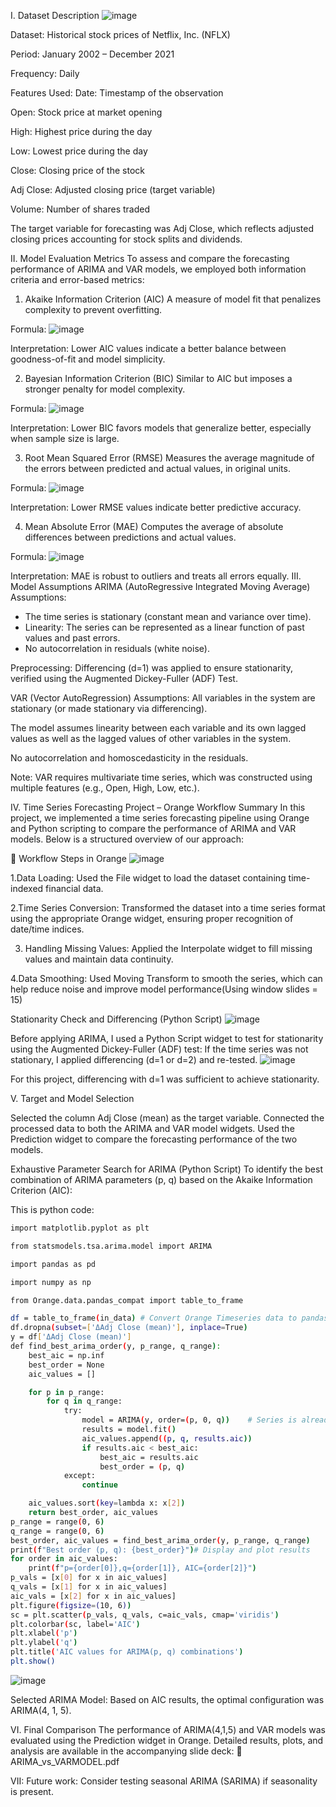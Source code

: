 I. Dataset Description
![image](https://github.com/user-attachments/assets/27db9178-737b-4139-92e8-b0dee2376969)

Dataset: Historical stock prices of Netflix, Inc. (NFLX)

Period: January 2002 – December 2021

Frequency: Daily

Features Used:
Date: Timestamp of the observation

Open: Stock price at market opening

High: Highest price during the day

Low: Lowest price during the day

Close: Closing price of the stock

Adj Close: Adjusted closing price (target variable)

Volume: Number of shares traded

The target variable for forecasting was Adj Close, which reflects adjusted closing prices accounting for stock splits and dividends.

II. Model Evaluation Metrics
To assess and compare the forecasting performance of ARIMA and VAR models, we employed both information criteria and error-based metrics:

1. Akaike Information Criterion (AIC)
A measure of model fit that penalizes complexity to prevent overfitting.

Formula:
![image](https://github.com/user-attachments/assets/d11c877a-2f0e-455b-b01d-bc19388b2ae8)

Interpretation: Lower AIC values indicate a better balance between goodness-of-fit and model simplicity.

2. Bayesian Information Criterion (BIC)
Similar to AIC but imposes a stronger penalty for model complexity.

Formula:
![image](https://github.com/user-attachments/assets/6e8b233d-4145-49d9-ad16-f135c0e652f5)

Interpretation: Lower BIC favors models that generalize better, especially when sample size is large.

3. Root Mean Squared Error (RMSE)
Measures the average magnitude of the errors between predicted and actual values, in original units.

Formula:
![image](https://github.com/user-attachments/assets/2a070ae7-8da6-4361-90aa-d32aa50ed22d)

Interpretation: Lower RMSE values indicate better predictive accuracy.

4. Mean Absolute Error (MAE)
Computes the average of absolute differences between predictions and actual values.

Formula:
![image](https://github.com/user-attachments/assets/7c02e0db-18dd-4f2d-a868-a3db6ece3b8e)


Interpretation: MAE is robust to outliers and treats all errors equally.
III. Model Assumptions
ARIMA (AutoRegressive Integrated Moving Average)
Assumptions:
+ The time series is stationary (constant mean and variance over time).
+ Linearity: The series can be represented as a linear function of past values and past errors.
+ No autocorrelation in residuals (white noise).

Preprocessing:
Differencing (d=1) was applied to ensure stationarity, verified using the Augmented Dickey-Fuller (ADF) Test.

VAR (Vector AutoRegression)
Assumptions:
All variables in the system are stationary (or made stationary via differencing).

The model assumes linearity between each variable and its own lagged values as well as the lagged values of other variables in the system.

No autocorrelation and homoscedasticity in the residuals.

Note: VAR requires multivariate time series, which was constructed using multiple features (e.g., Open, High, Low, etc.).

IV. Time Series Forecasting Project – Orange Workflow Summary
In this project, we implemented a time series forecasting pipeline using Orange and Python scripting to compare the performance of ARIMA and VAR models. Below is a structured overview of our approach:

🔧 Workflow Steps in Orange
![image](https://github.com/user-attachments/assets/ea566c3c-db91-456e-b7aa-0ec6afc60e70)

1.Data Loading: Used the File widget to load the dataset containing time-indexed financial data.

2.Time Series Conversion: Transformed the dataset into a time series format using the appropriate Orange widget, ensuring proper recognition of date/time indices.

3. Handling Missing Values: Applied the Interpolate widget to fill missing values and maintain data continuity.

4.Data Smoothing: Used Moving Transform to smooth the series, which can help reduce noise and improve model performance(Using window slides = 15)

Stationarity Check and Differencing (Python Script)
![image](https://github.com/user-attachments/assets/e7d6a714-53a5-4eb7-82fd-6cef49444ccc)

Before applying ARIMA, I used a Python Script widget to test for stationarity using the Augmented Dickey-Fuller (ADF) test:
If the time series was not stationary, I applied differencing (d=1 or d=2) and re-tested.
![image](https://github.com/user-attachments/assets/af97878c-88cf-455c-8e85-8d95aa81c607)

For this project, differencing with d=1 was sufficient to achieve stationarity.

V. Target and Model Selection

Selected the column Adj Close (mean) as the target variable.
Connected the processed data to both the ARIMA and VAR model widgets.
Used the Prediction widget to compare the forecasting performance of the two models.

Exhaustive Parameter Search for ARIMA (Python Script)
To identify the best combination of ARIMA parameters (p, q) based on the Akaike Information Criterion (AIC):

This is python code: 
```bash
import matplotlib.pyplot as plt  

from statsmodels.tsa.arima.model import ARIMA  

import pandas as pd  

import numpy as np  

from Orange.data.pandas_compat import table_to_frame    

df = table_to_frame(in_data) # Convert Orange Timeseries data to pandas DataFrame  
df.dropna(subset=['ΔAdj Close (mean)'], inplace=True)  
y = df['ΔAdj Close (mean)']  
def find_best_arima_order(y, p_range, q_range):  
    best_aic = np.inf  
    best_order = None  
    aic_values = []  

    for p in p_range:  
        for q in q_range:  
            try:  
                model = ARIMA(y, order=(p, 0, q))    # Series is already differenced
                results = model.fit()  
                aic_values.append((p, q, results.aic))  
                if results.aic < best_aic:  
                    best_aic = results.aic  
                    best_order = (p, q)  
            except:  
                continue  

    aic_values.sort(key=lambda x: x[2])  
    return best_order, aic_values  
p_range = range(0, 6)  
q_range = range(0, 6)  
best_order, aic_values = find_best_arima_order(y, p_range, q_range)  
print(f"Best order (p, q): {best_order}")# Display and plot results  
for order in aic_values:  
    print(f"p={order[0]},q={order[1]}, AIC={order[2]}")  
p_vals = [x[0] for x in aic_values]  
q_vals = [x[1] for x in aic_values]  
aic_vals = [x[2] for x in aic_values]  
plt.figure(figsize=(10, 6))  
sc = plt.scatter(p_vals, q_vals, c=aic_vals, cmap='viridis')  
plt.colorbar(sc, label='AIC')  
plt.xlabel('p')  
plt.ylabel('q')  
plt.title('AIC values for ARIMA(p, q) combinations')  
plt.show()  
```
![image](https://github.com/user-attachments/assets/30294912-462d-4264-a083-f6105f972722)


Selected ARIMA Model: Based on AIC results, the optimal configuration was ARIMA(4, 1, 5).  

VI. Final Comparison
The performance of ARIMA(4,1,5) and VAR models was evaluated using the Prediction widget in Orange. Detailed results, plots, and analysis are available in the accompanying slide deck:
 📄 ARIMA_vs_VARMODEL.pdf

VII: Future work:  Consider testing seasonal ARIMA (SARIMA) if seasonality is present.
